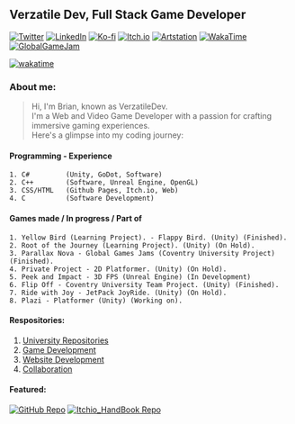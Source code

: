 ## Verzatile Dev, Full Stack Game Developer

[![Twitter](https://img.shields.io/badge/X-Twitter-Blue?style=for-the-badge&labelColor=0074E4)](https://twitter.com/VerzatileDev)
[![LinkedIn](https://img.shields.io/badge/LinkedIn-Blue?style=for-the-badge&labelColor=0074E4)](https://www.linkedin.com/in/brian-l%C3%A4tt-53b592194/)
[![Ko-fi](https://img.shields.io/badge/Ko--fi-Blue?style=for-the-badge&labelColor=0074E4)](https://ko-fi.com/verzatiledev)
[![Itch.io](https://img.shields.io/badge/Itch.io-Blue?style=for-the-badge&labelColor=0074E4)](https://verzatiledev.itch.io/)
[![Artstation](https://img.shields.io/badge/Artstation-Blue?style=for-the-badge&labelColor=0074E4)](https://www.artstation.com/verzatiledev)
[![WakaTime](https://img.shields.io/badge/WakaTime-Blue?style=for-the-badge&labelColor=0074E4)](https://wakatime.com/@VerzatileDev)
[![GlobalGameJam](https://img.shields.io/badge/GlobalGameJam-Blue?style=for-the-badge&labelColor=0074E4)](https://globalgamejam.org/users/verzatilius)

<!--    PLATFORMS AVAILABLE    -->
[![wakatime](https://wakatime.com/badge/user/c750bcfe-b7cb-4d8e-9808-1c02b3316496.svg?style=for-the-badge&label=%20&logo=WakaTime&logoColor=black&color=black&labelColor=black)](https://wakatime.com/@c750bcfe-b7cb-4d8e-9808-1c02b3316496)
<br/>

### **About me:**

>Hi, I'm Brian, known as VerzatileDev. <br>
>I'm a Web and Video Game Developer with a passion for crafting immersive gaming experiences. <br>
>Here's a glimpse into my coding journey:


#### Programming - Experience

    1. C#         (Unity, GoDot, Software)
    2. C++        (Software, Unreal Engine, OpenGL)
    3. CSS/HTML   (Github Pages, Itch.io, Web)
    4. C          (Software Development)

#### Games made / In progress / Part of

    1. Yellow Bird (Learning Project). - Flappy Bird. (Unity) (Finished).
    2. Root of the Journey (Learning Project). (Unity) (On Hold).
    3. Parallax Nova - Global Games Jams (Coventry University Project) (Finished).
    4. Private Project - 2D Platformer. (Unity) (On Hold).
    5. Peek and Impact - 3D FPS (Unreal Engine) (In Development)
    6. Flip Off - Coventry University Team Project. (Unity) (Finished).
    7. Ride with Joy - JetPack JoyRide. (Unity) (On Hold).
    8. Plazi - Platformer (Unity) (Working on).

#### Respositories:
1. <a href="https://github.com/stars/VerzatileDev/lists/university-repositories"> University Repositories </a>
2. <a href="https://github.com/stars/VerzatileDev/lists/game-development"> Game Development </a>
3. <a href="https://github.com/stars/VerzatileDev/lists/website-development"> Website Development </a>
4. <a href="https://github.com/stars/VerzatileDev/lists/collaboration"> Collaboration </a>


#### Featured: 

[![GitHub Repo](https://github-readme-stats.vercel.app/api/pin/?username=VerzatileDevOrg&repo=Programming_HandBook&theme=react&hide_border=true)](https://github.com/VerzatileDevOrg/Programming_HandBook)
[![Itchio_HandBook Repo](https://github-readme-stats.vercel.app/api/pin/?username=VerzatileDev&repo=Itchio_HandBook&theme=react&hide_border=true)](https://github.com/VerzatileDev/Itchio_HandBook)
